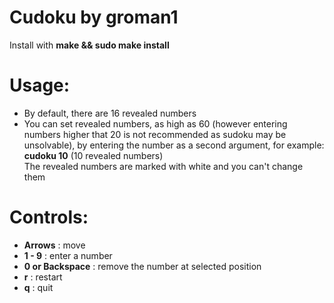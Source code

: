 # Cudoku by groman1
Install with **make && sudo make install**
# Usage:
- By default, there are 16 revealed numbers
- You can set revealed numbers, as high as 60 (however entering numbers higher that 20 is not recommended as sudoku may be unsolvable), by entering the number as a second argument, for example: **cudoku 10** (10 revealed numbers)\
The revealed numbers are marked with white and you can't change them
# Controls:
- **Arrows** : move
- **1 - 9** : enter a number
- **0 or Backspace** : remove the number at selected position
- **r** : restart
- **q** : quit
